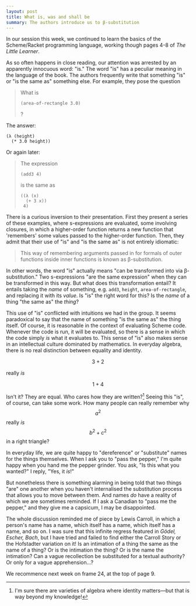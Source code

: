 ```yaml
---
layout: post
title: What is, was and shall be
summary: The authors introduce us to β-substitution
---
```


In our session this week, we continued to learn the basics of the Scheme/Racket programming language, working though pages 4-8 of *The Little Learner*.

As so often happens in close reading, our attention was arrested by an apparently innocuous word: "is." The word "is" has a peculiar meaning in the language of the book. The authors frequently write that something "is" or "is the same as" something else. For example, they pose the question

> What is
> 
>```racket
>(area-of-rectangle 3.0)
>```
>?

The answer:

```racket
(λ (height)
  (* 3.0 height))
```

Or again later:

> The expression
> 
> ```racket
> (add3 4)
> ```
> 
> is the same as
> 
> ```racket
> ((λ (x)
>   (+ 3 x))
>  4)
>```

There is a curious inversion to their presentation. First they present a series of these examples, where s-expressions are evaluated, some involving closures, in which a higher-order function returns a new function that 'remembers' some values passed to the higher-order function. Then, they admit that their use of "is" and "is the same as" is not entirely idiomatic:

>This way of remembering arguments passed in for formals of outer functions inside inner functions is known as β-substitution.

In other words, the word "is" actually means "can be transformed into via β-substitution." Two s-expressions "are the same expression" when they can be transformed in this way. But what does this transformation entail? It entails taking the *name* of something, e.g. `add3`, `height`, `area-of-rectangle`, and replacing it with its *value*. Is "is" the right word for this? Is the *name* of a thing "the same as" the *thing*?

This use of "is" conflicted with intuitions we had in the group. It seems paradoxical to say that the name of something "is the same as" the thing itself. Of course, it is reasonable in the context of evaluating Scheme code. Whenever the code is run, it will be evaluated, so there is a sense in which the code simply *is* what it evaluates to. This sense of "is" also makes sense in an intellectual culture dominated by mathematics. In everyday algebra, there is no real distinction between equality and identity.

$$3 + 2$$

really *is*

$$1 + 4$$

Isn't it? They are equal. Who cares how they are written?[^identity] Seeing this "is", of course, can take some work. How many people can really remember why $$a^2$$ really *is* $$b^2 + c^2$$ in a right triangle?

[^identity]: I'm sure there are varieties of algebra where identity matters—but that is way beyond my knowledge!

In everyday life, we are quite happy to "dereference" or "substitute" names for the things themselves. When I ask you to "pass the pepper," I'm quite happy when you hand me the pepper grinder. You ask, "Is this what you wanted?" I reply, "Yes, it *is*!"

But nonetheless there is something alarming in being told that two things "are" one another when you haven't internalised the substitution process that allows you to move between them. And names *do* have a reality of which we are sometimes reminded. If I ask a Canadian to "pass me the pepper," and they give me a capsicum, I may be disappointed.

The whole discussion reminded me of piece by Lewis Carroll, in which a person's name has a name, which itself has a name, which itself has a name, and so on. I was sure that this infinite regress featured in *Gödel, Escher, Bach*, but I have tried and failed to find either the Carroll Story or the Hofstadter variation on it! Is an intimation of a thing the same as the name of a thing? Or is the intimation the thing? Or is the name the intimation? Can a vague recollection be substituted for a textual authority? Or only for a vague apprehension...?

We recommence next week on frame 24, at the top of page 9.